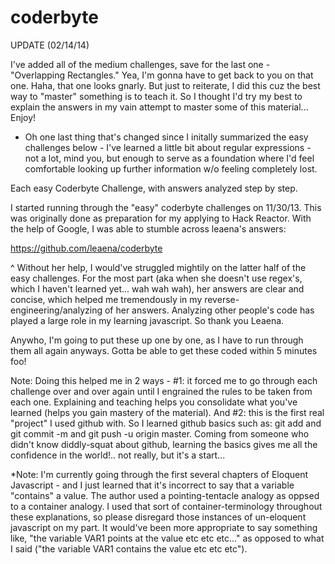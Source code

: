 coderbyte
=========

UPDATE (02/14/14)

I've added all of the medium challenges, save for the last one - "Overlapping Rectangles." Yea, I'm gonna have to get back to you on that one. Haha, that one looks gnarly. But just to reiterate, I did this cuz the best way to "master" something is to teach it. So I thought I'd try my best to explain the answers in my vain attempt to master some of this material... Enjoy!

- Oh one last thing that's changed since I initally summarized the easy challenges below - I've learned a little bit about regular expressions - not a lot, mind you, but enough to serve as a foundation where I'd feel comfortable looking up further information w/o feeling completely lost.


Each easy Coderbyte Challenge, with answers analyzed step by step. 

I started running through the "easy" coderbyte challenges on 11/30/13. This was originally done as preparation for my applying to Hack Reactor. With the help of Google, I was able to stumble across leaena's answers:

https://github.com/leaena/coderbyte

^ Without her help, I would've struggled mightily on the latter half of the easy challenges. For the most part (aka when she doesn't use regex's, which I haven't learned yet... wah wah wah), her answers are clear and concise, which helped me tremendously in my reverse-engineering/analyzing of her answers. Analyzing other people's code has played a large role in my learning javascript. So thank you Leaena.

Anywho, I'm going to put these up one by one, as I have to run through them all again anyways. Gotta be able to get these coded within 5 minutes foo!

Note: Doing this helped me in 2 ways - #1: it forced me to go through each challenge over and over again until I engrained the rules to be taken from each one. Explaining and teaching helps you consolidate what you've learned (helps you gain mastery of the material). And #2: this is the first real "project" I used github with. So I learned github basics such as: git add and git commit -m and git push -u origin master. Coming from someone who didn't know diddly-squat about github, learning the basics gives me all the confidence in the world!.. not really, but it's a start...

*Note: I'm currently going through the first several chapters of Eloquent Javascript - and I just learned that it's incorrect to say that a variable "contains" a value. The author used a pointing-tentacle analogy as oppsed to a container analogy. I used that sort of container-terminology throughout these explanations, so please disregard those instances of un-eloquent javascript on my part. It would've been more appropriate to say something like, "the variable VAR1 points at the value etc etc etc..." as opposed to what I said ("the variable VAR1 contains the value etc etc etc").
